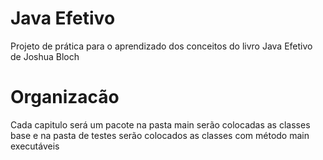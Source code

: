 # Java Efetivo
Projeto de prática para o aprendizado dos conceitos do livro 
Java Efetivo de Joshua Bloch

# Organizacão
Cada capitulo será um pacote na pasta main serão colocadas
as classes base e na pasta de testes serão colocados as classes
com método main  executáveis
